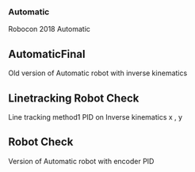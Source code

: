 ### Automatic
Robocon 2018 Automatic

## AutomaticFinal
Old version of Automatic robot with inverse kinematics

## Linetracking Robot Check
Line tracking method1 PID on Inverse kinematics x , y

## Robot Check
Version of Automatic robot with encoder PID

